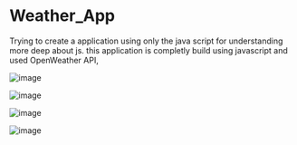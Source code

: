 # Weather_App
Trying to create a application using only the java script for understanding more deep about js.
this application is completly build using javascript and used OpenWeather API,

![image](https://github.com/Shijin65/Weather_App/assets/137021058/ce77c71a-7f70-41b1-ba41-3d314f1f4cc9)

![image](https://github.com/Shijin65/Weather_App/assets/137021058/a29e7d69-ac86-44e9-8749-d44a05e3251d)

![image](https://github.com/Shijin65/Weather_App/assets/137021058/30f95d61-d5e3-4711-b579-b278cbd7004e)

![image](https://github.com/Shijin65/Weather_App/assets/137021058/ca309301-bba4-4997-8eb9-ef0a3ceaae72)
